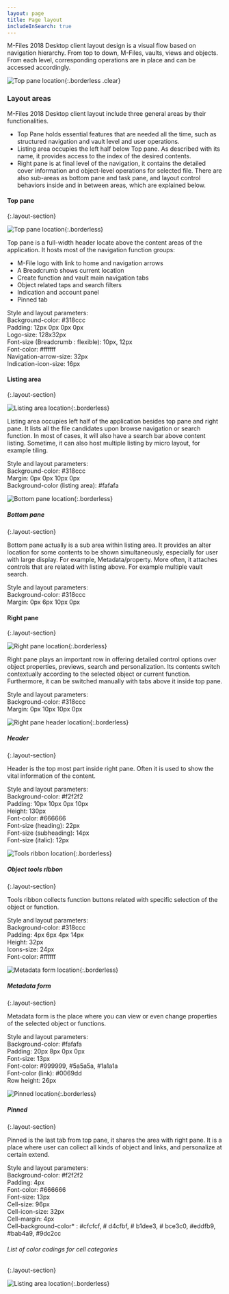 ```yaml
---
layout: page
title: Page layout
includeInSearch: true
---
```


M-Files 2018 Desktop client layout design is a visual flow based on navigation hierarchy. From top to down, M-Files, vaults, views and objects. From each level, corresponding operations are in place and can be accessed accordingly.

![Top pane location](2018-layout.png){:.borderless .clear}

### Layout areas

M-Files 2018 Desktop client layout include three general areas by their functionalities.
* Top Pane holds essential features that are needed all the time, such as structured navigation and vault level and user operations.
* Listing area occupies the left half below Top pane.  As described with its name, it provides access to the index of the desired contents.
* Right pane is at final level of the navigation, it contains the detailed cover information and object-level operations for selected file.
There are also sub-areas as bottom pane and task pane, and layout control behaviors inside and in between areas, which are explained below.

#### Top pane
{:.layout-section}

![Top pane location](Page-layout-toppane.png){:.borderless}

Top pane is a full-width header locate above the content areas of the application. It hosts most of the navigation function groups:

* M-File logo with link to home and navigation arrows
* A Breadcrumb shows current location
* Create function and vault main navigation tabs
* Object related taps and search filters
* Indication and account panel 
* Pinned tab

Style and layout parameters:  
Background-color: #318ccc  
Padding: 12px 0px 0px 0px  
Logo-size: 128x32px  
Font-size (Breadcrumb : flexible): 10px, 12px  
Font-color: #ffffff  
Navigation-arrow-size: 32px  
Indication-icon-size: 16px  

#### Listing area
{:.layout-section}

![Listing area location](Page-layout-listingarea.png){:.borderless}

Listing area occupies left half of the application besides top pane and right pane. It lists all the file candidates upon browse navigation or search function. In most of cases, it will also have a search bar above content listing.
Sometime, it can also host multiple listing by micro layout, for example tiling.

Style and layout parameters:  
Background-color: #318ccc  
Margin: 0px 0px 10px 0px  
Background-color (listing area): #fafafa  

![Bottom pane location](Page-layout-listinarea-bottompane.png){:.borderless}

##### Bottom pane
{:.layout-section}

Bottom pane actually is a sub area within listing area. It provides an alter location for some contents to be shown simultaneously, especially for user with large display. For example, Metadata/property. More often, it attaches controls that are related with listing above. For example multiple vault search.

Style and layout parameters:  
Background-color: #318ccc  
Margin: 0px 6px 10px 0px  

#### Right pane
{:.layout-section}

![Right pane location](Page-layout-rightpane.png){:.borderless}

Right pane plays an important row in offering detailed control options over object properties, previews, search and personalization. Its contents switch contextually according to the selected object or current function. Furthermore, it can be switched manually with tabs above it inside top pane. 

Style and layout parameters:  
Background-color: #318ccc  
Margin: 0px 10px 10px 0px  

![Right pane header location](Page-layout-rightpane-header.png){:.borderless}

##### Header
{:.layout-section}

Header is the top most part inside right pane. Often it is used to show the vital information of the content.

Style and layout parameters:  
Background-color: #f2f2f2  
Padding: 10px 10px 0px 10px  
Height: 130px  
Font-color: #666666  
Font-size (heading):  22px  
Font-size (subheading): 14px  
Font-size (italic): 12px  

![Tools ribbon location](Page-layout-rightpane-ribbon.png){:.borderless}

##### Object tools ribbon
{:.layout-section}

Tools ribbon collects function buttons related with specific selection of the object or function.

Style and layout parameters:  
Background-color: #318ccc  
Padding: 4px 6px 4px 14px  
Height: 32px  
Icons-size: 24px  
Font-color: #ffffff  

![Metadata form location](Page-layout-rightpane-metadataform.png){:.borderless}

##### Metadata form
{:.layout-section}

Metadata form is the place where you can view or even change properties of the selected object or functions.

Style and layout parameters:  
Background-color: #fafafa  
Padding: 20px 8px 0px 0px  
Font-size: 13px  
Font-color: #999999, #5a5a5a, #1a1a1a  
Font-color (link): #0069dd  
Row height: 26px  

![Pinned location](Page-layout-rightpane-pinned.png){:.borderless}

##### Pinned
{:.layout-section}

Pinned is the last tab from top pane, it shares the area with right pane. It is a place where user can collect all kinds of object and links, and personalize at certain extend. 

Style and layout parameters:  
Background-color: #f2f2f2  
Padding: 4px  
Font-color: #666666  
Font-size: 13px  
Cell-size: 96px  
Cell-icon-size: 32px  
Cell-margin: 4px  
Cell-background-color* : #cfcfcf, # d4cfbf, # b1dee3, # bce3c0, #eddfb9, #bab4a9, #9dc2cc  

###### List of color codings for cell categories  
{:.layout-section}

![Listing area location](Page-layout-rightpane-pinned-colors.png){:.borderless}

